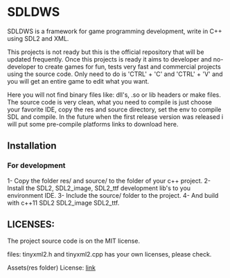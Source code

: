 # SDLDWS

SDLDWS is a framework for game programming development, write in C++ using SDL2 and XML.

This projects is not ready but this is the official repository that will be updated 
frequently. Once this projects is ready it aims to developer and no-developer to create games
for fun, tests very fast and commercial projects using the source code. 
Only need to do is 'CTRL' + 'C' and 'CTRL' + 'V' and you will 
get an entire game to edit what you want.

Here you will not find binary files like: dll's, .so or lib headers or make files. The source code 
is very clean, what you need to compile is just choose your favorite IDE, copy the res and source 
directory, set the env to compile SDL and compile. In the future when the first release version 
was released i will put some pre-compile platforms links to download here.

## Installation
### For development

1- Copy the folder res/ and source/ to the folder of your c++ project.
2- Install the SDL2, SDL2_image, SDL2_ttf development lib's to you environment IDE.
3- Include the source/ folder to the project.
4- And build with c++11 SDL2 SDL2_image SDL2_ttf.

## LICENSES:

The project source code is on the MIT license.

files: tinyxml2.h and tinyxml2.cpp has your own licenses, please check.

Assets(res folder) License: [link](res/LINCENSE.md)


